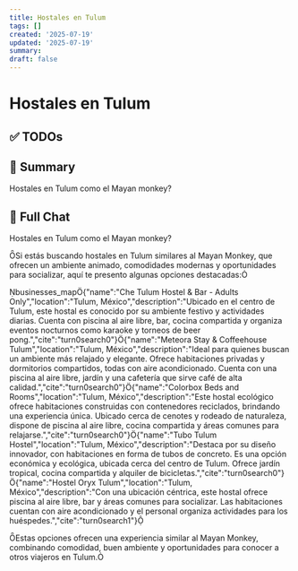 ```yaml
---
title: Hostales en Tulum
tags: []
created: '2025-07-19'
updated: '2025-07-19'
summary:
draft: false
---
```


# Hostales en Tulum

## ✅ TODOs


## 📌 Summary
Hostales en Tulum como el Mayan monkey?

## 🧠 Full Chat


Hostales en Tulum como el Mayan monkey?



Si estás buscando hostales en Tulum similares al Mayan Monkey, que ofrecen un ambiente animado, comodidades modernas y oportunidades para socializar, aquí te presento algunas opciones destacadas:

businesses_map{"name":"Che Tulum Hostel & Bar - Adults Only","location":"Tulum, México","description":"Ubicado en el centro de Tulum, este hostal es conocido por su ambiente festivo y actividades diarias. Cuenta con piscina al aire libre, bar, cocina compartida y organiza eventos nocturnos como karaoke y torneos de beer pong.","cite":"turn0search0"}{"name":"Meteora Stay & Coffeehouse Tulum","location":"Tulum, México","description":"Ideal para quienes buscan un ambiente más relajado y elegante. Ofrece habitaciones privadas y dormitorios compartidos, todas con aire acondicionado. Cuenta con una piscina al aire libre, jardín y una cafetería que sirve café de alta calidad.","cite":"turn0search0"}{"name":"Colorbox Beds and Rooms","location":"Tulum, México","description":"Este hostal ecológico ofrece habitaciones construidas con contenedores reciclados, brindando una experiencia única. Ubicado cerca de cenotes y rodeado de naturaleza, dispone de piscina al aire libre, cocina compartida y áreas comunes para relajarse.","cite":"turn0search0"}{"name":"Tubo Tulum Hostel","location":"Tulum, México","description":"Destaca por su diseño innovador, con habitaciones en forma de tubos de concreto. Es una opción económica y ecológica, ubicada cerca del centro de Tulum. Ofrece jardín tropical, cocina compartida y alquiler de bicicletas.","cite":"turn0search0"}{"name":"Hostel Oryx Tulum","location":"Tulum, México","description":"Con una ubicación céntrica, este hostal ofrece piscina al aire libre, bar y áreas comunes para socializar. Las habitaciones cuentan con aire acondicionado y el personal organiza actividades para los huéspedes.","cite":"turn0search1"}

Estas opciones ofrecen una experiencia similar al Mayan Monkey, combinando comodidad, buen ambiente y oportunidades para conocer a otros viajeros en Tulum.
